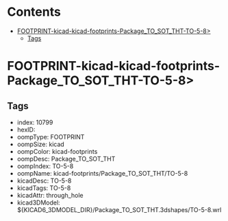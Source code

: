 



Contents
========

* [FOOTPRINT-kicad-kicad-footprints-Package_TO_SOT_THT-TO-5-8>](#footprint-kicad-kicad-footprints-package_to_sot_tht-to-5-8)
	* [Tags](#tags)

# FOOTPRINT-kicad-kicad-footprints-Package_TO_SOT_THT-TO-5-8>

## Tags

- index: 10799
- hexID: 
- oompType: FOOTPRINT
- oompSize: kicad
- oompColor: kicad-footprints
- oompDesc: Package_TO_SOT_THT
- oompIndex: TO-5-8
- oompName: kicad-footprints/Package_TO_SOT_THT/TO-5-8
- kicadDesc: TO-5-8
- kicadTags: TO-5-8
- kicadAttr: through_hole
- kicad3DModel: ${KICAD6_3DMODEL_DIR}/Package_TO_SOT_THT.3dshapes/TO-5-8.wrl
